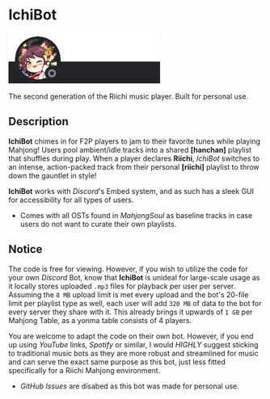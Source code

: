 # IchiBot

![Ichihime 00](assets/_meta.png)

The second generation of the Riichi music player. Built for personal use.

## Description

**IchiBot** chimes in for F2P players to jam to their favorite tunes while playing Mahjong! Users pool ambient/idle tracks into a shared **[hanchan]** playlist that shuffles during play. When a player declares **Riichi**, *IchiBot* switches to an intense, action-packed track from their personal **[riichi]** playlist to throw down the gauntlet in style!

**IchiBot** works with *Discord*'s Embed system, and as such has a sleek GUI for accessibility for all types of users.

- Comes with all OSTs found in *MahjongSoul* as baseline tracks in case users do not want to curate their own playlists.

## Notice

The code is free for viewing. However, if you wish to utilize the code for your own *Discord* Bot, know that  **IchiBot** is unideal for large-scale usage as it locally stores uploaded `.mp3` files for playback per user per server. Assuming the `8 MB` upload limit is met every upload and the bot's 20-file limit per playlist type as well, each user will add `320 MB` of data to the bot for every server they share with it. This already brings it upwards of `1 GB` per Mahjong Table, as a yonma table consists of 4 players.

You are welcome to adapt the code on their own bot. However, if you end up using *YouTube* links, *Spotify* or similar, I would *HIGHLY* suggest sticking to traditional music bots as they are more robust and streamlined for music and can serve the exact same purpose as this bot, just less fitted specifically for a Riichi Mahjong environment.

- *GitHub Issues* are disabed as this bot was made for personal use.